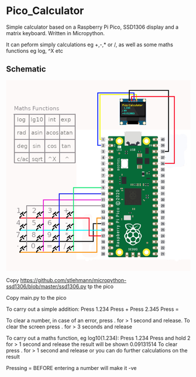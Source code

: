 # Pico_Calculator

Simple calculator based on a Raspberry Pi Pico, SSD1306 display and a matrix keyboard.
Written in Micropython.

It can peform simply calculations eg +,-,* or /, as well as some maths functions eg log, ^X etc

## Schematic
![schematic](calculator.jpg)

Copy https://github.com/stlehmann/micropython-ssd1306/blob/master/ssd1306.py tp the pico

Copy main.py to the pico

To carry out a simple addition:
Press 1.234
Press +
Press 2.345
Press =

To clear a number, in case of an error, press . for > 1 second and release.
To clear the screen press . for > 3 seconds and release

To carry out a maths function, eg log10(1.234):
Press 1.234
Press and hold 2 for > 1 second and release
the result will be shown 0.09131514
To clear press . for > 1 second and release
or you can do further calculations on the result

Pressing = BEFORE entering a number will make it -ve
